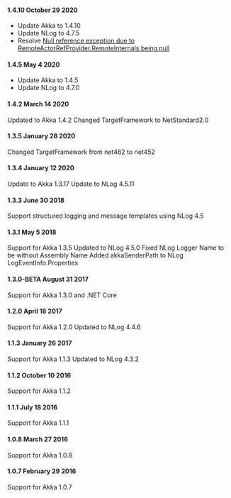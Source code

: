 #### 1.4.10 October 29 2020 ####
- Update Akka to 1.4.10
- Update NLog to 4.7.5
- Resolve [Null reference exception due to RemoteActorRefProvider.RemoteInternals being null](https://github.com/akkadotnet/akka.net/issues/4579)


#### 1.4.5 May 4 2020 ####

- Update Akka to 1.4.5
- Update NLog to 4.7.0

#### 1.4.2 March 14 2020 ####

Updated to Akka 1.4.2
Changed TargetFramework to NetStandard2.0

#### 1.3.5 January 28 2020 ####

Changed TargetFramework from net462 to net452

#### 1.3.4 January 12 2020 ####

Update to Akka 1.3.17
Update to NLog 4.5.11

#### 1.3.3 June 30 2018 ####

Support structured logging and message templates using NLog 4.5

#### 1.3.1 May 5 2018 ####

Support for Akka 1.3.5
Updated to NLog 4.5.0
Fixed NLog Logger Name to be without Assembly Name
Added akkaSenderPath to NLog LogEventInfo.Properties

#### 1.3.0-BETA August 31 2017 ####

Support for Akka 1.3.0 and .NET Core

#### 1.2.0 April 18 2017 ####

Support for Akka 1.2.0
Updated to NLog 4.4.6

#### 1.1.3 January 26 2017 ####

Support for Akka 1.1.3
Updated to NLog 4.3.2

#### 1.1.2 October 10 2016 ####

Support for Akka 1.1.2

#### 1.1.1 July 18 2016 ####

Support for Akka 1.1.1

#### 1.0.8 March 27 2016 ####

Support for Akka 1.0.8

#### 1.0.7 February 29 2016 ####

Support for Akka 1.0.7
